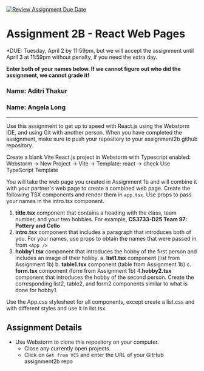 [//]: # (<<<<<<< HEAD)

[//]: # (# React + TypeScript + Vite)

[//]: # ()
[//]: # (This template provides a minimal setup to get React working in Vite with HMR and some ESLint rules.)

[//]: # ()
[//]: # (Currently, two official plugins are available:)

[//]: # ()
[//]: # (- [@vitejs/plugin-react]&#40;https://github.com/vitejs/vite-plugin-react/blob/main/packages/plugin-react/README.md&#41; uses [Babel]&#40;https://babeljs.io/&#41; for Fast Refresh)

[//]: # (- [@vitejs/plugin-react-swc]&#40;https://github.com/vitejs/vite-plugin-react-swc&#41; uses [SWC]&#40;https://swc.rs/&#41; for Fast Refresh)

[//]: # ()
[//]: # (## Expanding the ESLint configuration)

[//]: # ()
[//]: # (If you are developing a production application, we recommend updating the configuration to enable type-aware lint rules:)

[//]: # ()
[//]: # (```js)

[//]: # (// export default tseslint.config&#40;{)

[//]: # (//   extends: [)

[//]: # (//     // Remove ...tseslint.configs.recommended and replace with this)

[//]: # (//     ...tseslint.configs.recommendedTypeChecked,)

[//]: # (//     // Alternatively, use this for stricter rules)

[//]: # (//     ...tseslint.configs.strictTypeChecked,)

[//]: # (//     // Optionally, add this for stylistic rules)

[//]: # (//     ...tseslint.configs.stylisticTypeChecked,)

[//]: # (//   ],)

[//]: # (//   languageOptions: {)

[//]: # (//     // other options...)

[//]: # (//     parserOptions: {)

[//]: # (//       project: ['./tsconfig.node.json', './tsconfig.app.json'],)

[//]: # (//       tsconfigRootDir: import.meta.dirname,)

[//]: # (//     },)

[//]: # (//   },)

[//]: # (// }&#41;)

[//]: # (```)

[//]: # ()
[//]: # (You can also install [eslint-plugin-react-x]&#40;https://github.com/Rel1cx/eslint-react/tree/main/packages/plugins/eslint-plugin-react-x&#41; and [eslint-plugin-react-dom]&#40;https://github.com/Rel1cx/eslint-react/tree/main/packages/plugins/eslint-plugin-react-dom&#41; for React-specific lint rules:)

[//]: # ()
[//]: # (```js)

[//]: # (// eslint.config.js)

[//]: # (import reactX from 'eslint-plugin-react-x')

[//]: # (import reactDom from 'eslint-plugin-react-dom')

[//]: # ()
[//]: # (export default tseslint.config&#40;{)

[//]: # (  plugins: {)

[//]: # (    // Add the react-x and react-dom plugins)

[//]: # (    'react-x': reactX,)

[//]: # (    'react-dom': reactDom,)

[//]: # (  },)

[//]: # (  rules: {)

[//]: # (    // other rules...)

[//]: # (    // Enable its recommended typescript rules)

[//]: # (    ...reactX.configs['recommended-typescript'].rules,)

[//]: # (    ...reactDom.configs.recommended.rules,)

[//]: # (  },)

[//]: # (}&#41;)

[//]: # (```)

[![Review Assignment Due Date](https://classroom.github.com/assets/deadline-readme-button-22041afd0340ce965d47ae6ef1cefeee28c7c493a6346c4f15d667ab976d596c.svg)](https://classroom.github.com/a/JNHhdQGs)
# Assignment 2B - React Web Pages
*DUE: Tuesday, April 2 by 11:59pm, but we will accept the assignment until April 3 at 11:59pm without penalty, if you need the extra day.  

**Enter both of your names below. If we cannot figure out who did the assignment, we cannot grade it!**
### Name: Aditri Thakur
### Name: Angela Long
---
Use this assignment to get up to speed with React.js using the Webstorm IDE, and using Git with another person. When you have completed the assignment, make sure to push your repository to your assignment2b github repository. 

Create a blank Vite React.js project in Webstorm with Typescript enabled:  
Webstorm -> New Project -> Vite -> Template: react -> check Use TypeScript Template

You will take the web page you created in Assignment 1b and will combine it with your partner's web page to create a combined web page. Create the following TSX components and render them in `app.tsx`. Use props to pass your names in the intro.tsx component.
1. __title.tsx__ component that contains a heading with the class, team number, and your two hobbies. For example, __CS3733-D25 Team 97: Pottery and Cello__
2. __intro.tsx__ component that includes a paragraph that introduces both of you. For your names, use props to obtain the names that were passed in from `<App />`
3. __hobby1.tsx__ component that introduces the hobby of the first person and includes an image of their hobby.
   a. __list1.tsx__ component (list from Assignment 1b)
   b. __table1.tsx__ component (table from Assignment 1b)
   c. __form.tsx__ component (form from Assignment 1b)
4.__hobby2.tsx__ component that introduces the hobby of the second person. Create the corresponding list2, table2, and form2 components similar to what is done for hobby1.

Use the App.css stylesheet for all components, except create a list.css and with different styles and use it in list.tsx.

## Assignment Details
* Use Webstorm to clone this repository on your computer.
  * Close any currently open projects.
  * Click on `Get from VCS` and enter the URL of your GitHub assignment2b repo

    
